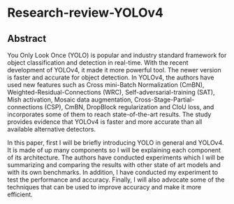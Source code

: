 # Research-review-YOLOv4

## Abstract

You Only Look Once (YOLO) is popular and industry standard framework for object classification and detection in real-time. With the recent development of YOLOv4, it made it more powerful tool. The newer version is faster and accurate for object detection. In YOLOv4, the authors have used new features such as Cross mini-Batch Normalization (CmBN), Weighted-Residual-Connections (WRC), Self-adversarial-training (SAT), Mish activation, Mosaic data augmentation, Cross-Stage-Partial-connections (CSP), CmBN, DropBlock regularization and CIoU loss, and incorporates some of them to reach state-of-the-art results. The study provides evidence that YOLOv4 is faster and more accurate than all available alternative detectors.

In this paper, first I will be briefly introducing YOLO in general and YOLOv4. It is made of up many components so I will be explaining each component of its architecture. The authors have conducted experiments which I will be summarizing and comparing the results with other state of art models and with its own benchmarks. In addition, I have conducted my experiment to test the performance and accuracy. Finally, I will also advocate some of the techniques that can be used to improve accuracy and make it more efficient.
